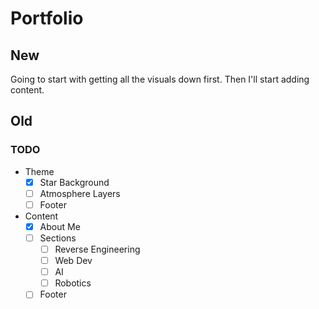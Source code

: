 # Portfolio

## New

Going to start with getting all the visuals down first. Then I'll start adding content.

## Old

### TODO
- Theme
  - [X] Star Background
  - [ ] Atmosphere Layers
  - [ ] Footer
- Content
  - [X] About Me
  - [ ] Sections
    - [ ] Reverse Engineering
    - [ ] Web Dev
    - [ ] AI
    - [ ] Robotics
  - [ ] Footer
